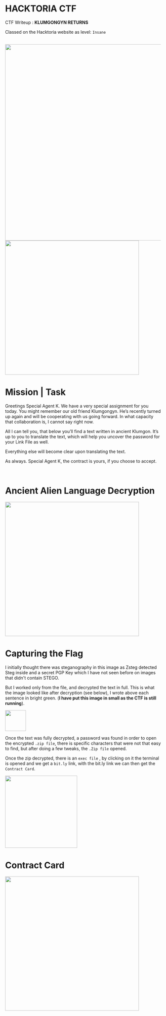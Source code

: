 # HACKTORIA CTF
CTF Writeup : **KLUMGONGYN RETURNS**

Classed on the Hacktoria website as level: `Insane`

<br>

<img width="633" src="https://user-images.githubusercontent.com/104733166/190494089-aaa3da3c-e570-4379-8a63-e2cd04978240.png">



<br>

<img width="433" src="https://user-images.githubusercontent.com/104733166/190491622-a87fce32-f59f-4386-b08c-c2b8feb7f79f.jpg">

# Mission | Task 

Greetings Special Agent K. We have a very special assignment for you today. You might remember our old friend Klumgongyn. He’s recently turned up again and will be cooperating with us going forward. In what capacity that collaboration is, I cannot say right now.

All I can tell you, that below you’ll find a text written in ancient Klumgon. It’s up to you to translate the text, which will help you uncover the password for your Link File as well.

Everything else will become clear upon translating the text.

As always. Special Agent K, the contract is yours, if you choose to accept.

<br>

# Ancient Alien Language Decryption 

<img width="433" src="https://user-images.githubusercontent.com/104733166/190492182-a2baa584-e1dc-4641-b8d4-617633229503.jpg">

<br>

# Capturing the Flag

I initially thought there was steganography in this image as Zsteg detected Steg inside and a secret PGP Key which I have not seen before on images that didn't contain STEGO.

But I worked only from the file, and decrypted the text in full.
This is what the image looked like after decryption (see below), I wrote above each sentence in bright green. (**I have put this image in small as the CTF is still running**).

<img width="67" src="https://user-images.githubusercontent.com/104733166/190493098-62705efc-b404-4415-9092-dfd922420e7a.png">
 
Once the text was fully decrypted, a password was found in order to open the encrypted `.zip file`, there is specific characters that were not that easy to find, but after doing a few tweaks, the  `.Zip file` opened.
 
Once the zip decrypted, there is an `exec file` , by clicking on it the terminal is opened and we get a `bit.ly` link, with the bit.ly link we can then get the  `Contract Card`.

<img width="233" src="https://user-images.githubusercontent.com/104733166/190493761-f4a4a96c-bed5-4cd1-82a3-a1ffb64054cc.png">

<br>

# Contract Card

<img width="433" src="https://user-images.githubusercontent.com/104733166/190493907-a1c753ad-01c2-471b-83d9-9f4f5ee38fe5.png">


